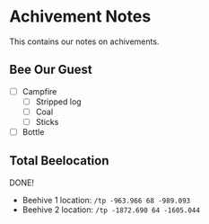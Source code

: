 # Achivement Notes

This contains our notes on achivements.

## Bee Our Guest

- [ ] Campfire
  - [ ] Stripped log
  - [ ] Coal
  - [ ] Sticks
- [ ] Bottle

## Total Beelocation

DONE!

- Beehive 1 location: `/tp -963.966 68 -989.093`
- Beehive 2 location: `/tp -1872.690 64 -1605.044`
